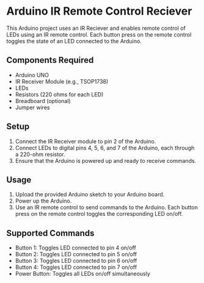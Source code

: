 # Arduino IR Remote Control Reciever

This Arduino project uses an IR Reciever and enables remote control of LEDs using an IR remote control. Each button press on the remote control toggles the state of an LED connected to the Arduino.

## Components Required
- Arduino UNO
- IR Receiver Module (e.g., TSOP1738)
- LEDs
- Resistors (220 ohms for each LED)
- Breadboard (optional)
- Jumper wires

## Setup
1. Connect the IR Receiver module to pin 2 of the Arduino.
2. Connect LEDs to digital pins 4, 5, 6, and 7 of the Arduino, each through a 220-ohm resistor.
3. Ensure that the Arduino is powered up and ready to receive commands.

## Usage
1. Upload the provided Arduino sketch to your Arduino board.
2. Power up the Arduino.
3. Use an IR remote control to send commands to the Arduino. Each button press on the remote control toggles the corresponding LED on/off.

## Supported Commands
- Button 1: Toggles LED connected to pin 4 on/off
- Button 2: Toggles LED connected to pin 5 on/off
- Button 3: Toggles LED connected to pin 6 on/off
- Button 4: Toggles LED connected to pin 7 on/off
- Power Button: Toggles all LEDs on/off simultaneously

